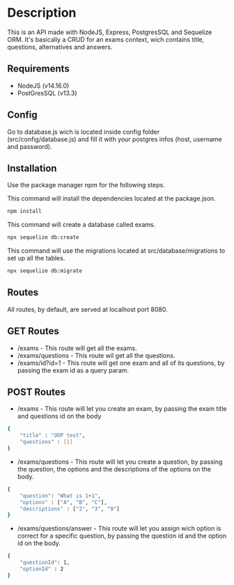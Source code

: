 
# Description

This is an API made with NodeJS, Express, PostgresSQL and Sequelize ORM. It's basically a CRUD for an exams context, wich contains title, questions, alternatives and answers.

## Requirements

* NodeJS (v14.16.0)
* PostGresSQL (v13.3)

## Config

Go to database.js wich is located inside config folder (src/config/database.js) and fill it with your postgres infos (host, username and password).

## Installation

Use the package manager npm for the following steps.

This command will install the dependencies located at the package.json.

```bash
npm install
```

This command will create a database called exams.
```bash
npx sequelize db:create
```

This command will use the migrations located at src/database/migrations to set up all the tables.
```bash
npx sequelize db:migrate
```

## Routes
All routes, by default, are served at localhost port 8080.

## GET Routes

* /exams - This route will get all the exams.
* /exams/questions - This route wil get all the questions.
* /exams/id?id=1 - This route will get one exam and all of its questions, by passing the exam id as a query param.

## POST Routes

* /exams - This route will let you create an exam, by passing the exam title and questions id on the body

```bash
{
    "title" : "OOP test",
    "questions" : [1]
}
```

* /exams/questions - This route will let you create a question, by passing the question, the options and the descriptions of the options on the body.

```bash
{
    "question": "What is 1+1",
    "options" : ["A", "B", "C"],
    "descriptions" : ["2", "3", "9"]
}
```

* /exams/questions/answer - This route will let you assign wich option is correct for a specific question, by passing the question id and the option id on the body.

```bash
{
    "questionId": 1,
    "optionId" : 2
}
```
